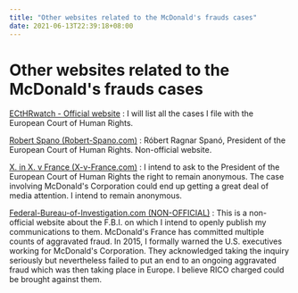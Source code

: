 ```yaml
---
title: "Other websites related to the McDonald's frauds cases"
date: 2021-06-13T22:39:18+08:00
---
```


# Other websites related to the McDonald's frauds cases

[ECtHRwatch - Official website](https://www.ECtHRwatch.org) : I will list all the cases I file with the European Court of Human Rights.

[Robert Spano (Robert-Spano.com)](https://www.Robert-Spano.com) : Róbert Ragnar Spanó, President of the European Court of Human Rights. Non-official website.

[X. in X. v France (X-v-France.com)](https://www.x-v-france.com) : I intend to ask to the President of the European Court of Human Rights the right to remain anonymous. The case involving McDonald's Corporation could end up getting a great deal of media attention. I intend to remain anonymous.

[Federal-Bureau-of-Investigation.com (NON-OFFICIAL)](https://www.Federal-Bureau-of-Investigation.com) : This is a non-official website about the F.B.I. on which I intend to openly publish my communications to them. McDonald's France has committed multiple counts of aggravated fraud. In 2015, I formally warned the U.S. executives working for McDonald's Corporation. They acknowledged taking the inquiry seriously but nevertheless failed to put an end to an ongoing aggravated fraud which was then taking place in Europe. I believe RICO charged could be brought against them.